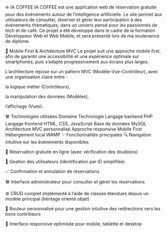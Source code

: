 ☕ IA COFFEE
IA COFFEE est une application web de réservation gratuite pour des événements autour de l’intelligence artificielle. Le site permet aux utilisateurs de consulter, réserver et gérer leur participation à des événements thématiques, dans un univers pensé pour les passionnés de tech et de café.
Ce projet a été développé dans le cadre de la formation Développeur Web et Web Mobile, et sera présenté lors de ma soutenance de diplôme.

📱 Mobile First & Architecture MVC
Le projet suit une approche mobile first, afin de garantir une accessibilité et une expérience optimale sur smartphones, puis s’adapte progressivement aux écrans plus larges.

L’architecture repose sur un pattern MVC (Modèle-Vue-Contrôleur), avec une organisation claire entre :

la logique métier (Contrôleurs),

la manipulation des données (Modèles),

l’affichage (Vues).

🛠️ Technologies utilisées
Domaine	Technologie
Langage backend	PHP
Langage frontend	HTML, CSS, JavaScript
Base de données	MySQL
Architecture	MVC personnalisé
Approche responsive	Mobile First
Hébergement local	WAMP
✨ Fonctionnalités principales
🔍 Navigation intuitive sur les événements disponibles

📅 Réservation gratuite en ligne (avec vérification des doublons)

🔐 Gestion des utilisateurs (identification par ID simplifiée)

✅ Confirmation et annulation de réservations

🛠️ Interface administrateur pour consulter et gérer les réservations

⚙️ CRUD complet implémenté à l’aide de classes étendues depuis un modèle principal (héritage orienté objet)

🔀 Routeur personnalisé pour une gestion intuitive des redirections vers les bons contrôleurs

📱 Interface responsive optimisée pour mobile, tablette et desktop
